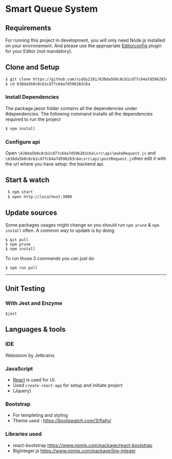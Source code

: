 # Smart Queue System

## Requirements

For running this project in development, you will only need Node.js installed on your environement.
And please use the appropriate [Editorconfig](http://editorconfig.org/) plugin for your Editor (not mandatory).





   ## Clone and Setup 
   ```sh
   $ git clone https://github.com/siddy2181/638da5b0c8cb1cd77c64a7d596283c6a.git
   $ cd 638da5b0c8cb1cd77c64a7d596283c6a
  ```
  ### Install Dependencies
  The package.jason folder contains all the dependencies under #dependencies. The following command installs all the dependencies required to run the project
  
   ```sh 
   $ npm install
   ```

### Configure api

Open `\638da5b0c8cb1cd77c64a7d596283c6a\src\api\makeRequest.js` and `\638da5b0c8cb1cd77c64a7d596283c6a\src\api\postRequest.js`then edit it with the url where you have setup:
the backend api.


## Start & watch
   ```sh
    $ npm start
    $ open http://localhost:3000
```

## Update sources

Some packages usages might change so you should run `npm prune` & `npm install` often.
A common way to update is by doing

    $ git pull
    $ npm prune
    $ npm install

To run those 3 commands you can just do

    $ npm run pull

---

## Unit Testing


### With Jest and Enzyme
````
$jest
````

## Languages & tools
### IDE

Webstorm by Jetbrains


### JavaScript

- [React](http://facebook.github.io/react) is used for UI.
- Used `create-react-app` for setup and initiate project
- [Jquery] 

### Bootstrap

- For templeting and styling
- Theme used : https://bootswatch.com/3/flatly/

### Libraries used
- react-bootstrap https://www.npmjs.com/package/react-bootstrap
- BigInteger.js https://www.npmjs.com/package/big-integer





